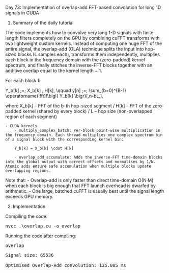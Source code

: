 Day 73: Implementation of overlap-add FFT-based convolution for long 1D signals in CUDA

1) Summary of the daily tutorial

The code implements how to convolve very long 1-D signals with finite-length filters completely on the GPU by combining cuFFT transforms with two lightweight custom kernels.
Instead of computing one huge FFT of the entire signal, the overlap-add (OLA) technique splits the input into hop-sized blocks (L samples each), transforms them independently, multiplies each block in the frequency domain with the (zero-padded) kernel spectrum, and finally stitches the inverse-FFT blocks together with an additive overlap equal to the kernel length − 1.

For each block b

Y_b[k] \;=\; X_b[k] \, H[k], \qquad
y[n] \;=\; \sum_{b=0}^{B-1} \operatorname{ifft}\!\bigl\{ Y_b[k] \bigr\}[\,n-bL\,],

where X_b[k] – FFT of the b-th hop-sized segment / H[k] – FFT of the zero-padded kernel (shared by every block) / L – hop size (non-overlapped region of each segment)

    - CUDA kernels
        - multiply_complex_batch: Per-block point-wise multiplication in the frequency domain. Each thread multiplies one complex spectrum bin of a signal block with the corresponding kernel bin:

        Y_b[k] = X_b[k] \cdot H[k]
        
        - overlap_add_accumulate: Adds the inverse-FFT time-domain blocks into the global output with correct offsets and normalises by 1/N. Atomic adds ensure safe accumulation when multiple blocks update overlapping regions.

Note that: 
    - Overlap-add is only faster than direct time-domain O(N·M) when each block is big enough that FFT launch overhead is dwarfed by arithmetic.
    - One large, batched cuFFT is usually best until the signal length exceeds GPU memory.

2) Implementation

Compiling the code:

<pre>nvcc .\overlap.cu -o overlap</pre>

Running the code after compiling:

<pre>overlap</pre>

<pre>Signal size: 65536 

Optimised Overlap-Add convolution: 125.085 ms</pre>